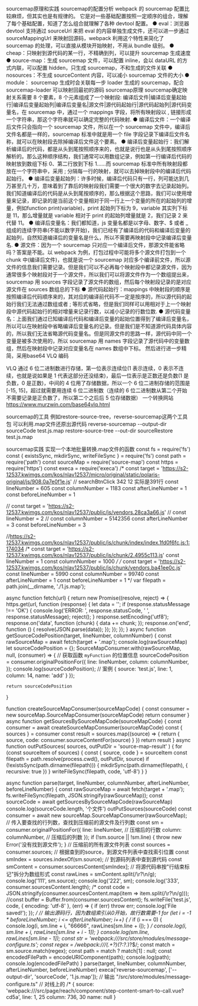 sourcemap原理和实践
sourcemap的配置分析
webpack 的 sourcemap 配置比较麻烦，但其实也是有规律的。
它是对一些基础配置按照一定顺序的组合，理解了每个基础配置，知道了怎么组合就理解了各种 devtool 配置。
● eval：浏览器 devtool 支持通过 sourceUrl 来把 eval 的内容单独生成文件，还可以进一步通过 sourceMappingUrl 来映射回源码，webpack 利用这个特性来简化了 sourcemap 的处理，可以直接从模块开始映射，不用从 bundle 级别。
● cheap：只映射到源代码的某一行，不精确到列，可以提升 sourcemap 生成速度
● source-map：生成 sourcemap 文件，可以配置 inline，会以 dataURL 的方式内联，可以配置 hidden，只生成 sourcemap，不和生成的文件关联
● nosources：不生成 sourceContent 内容，可以减小 sourcemap 文件的大小
● module： sourcemap 生成时会关联每一步 loader 生成的 sourcemap，配合 sourcemap-loader 可以映射回最初的源码
sourcemap原理
sourcemap确定映射关系需要 8 个要素，8 个元素组成了一个映射段: 编译后文件|编译后变量起始行|编译后变量起始列|编译后变量名|源文件|源代码起始行|源代码起始列|源代码变量名，在 sourcemap 中，通过一个 mappings 字段，将所有映射段以 , 链接形成一个字符串，那这个字符串就可以确定完整的代码映射.
● 编译后文件：一个编译后文件只会指向一个 sourcemap 文件，所以在一个 sourcemap 文件中，编译后文件名都是一样的，sourcemap 标准中就是用一个 file 字段记录下编译后文件名称，就可以在映射段去除掉编译后文件这个要素。
● 编译后变量起始行：我们解析编译后的代码，都是从头到尾按照顺序来的，也就是说行也是从头到尾按照顺序解析的。那么这种顺序结构，我们通常可以用数组记录，例如第一行编译后代码的映射放到数组下标 0、第二行放到下标 1……而 sourcemap 标准中所有映射段都放在一个字符串中，采用 ; 分隔每一行的映射，就可以去掉映射段中的编译后代码起始行。
● 编译后变量起始列：许多时候，编译后代码只有一行，列可能达到几万甚至几十万，意味着到了靠后的映射段我们需要一个很大的数字去记录起始列。我们知道编译后的代码是从头到尾按顺序的，那么根据这个思路，我们可以使用增量来记录，即记录的是当前这个变量相对于同一行上一个变量的所在的起始列的增量，例如function print(variable)，print 起始列下标为 9，variable 其实列下标是 11，那么增量就是 variable 相对于 print 的起始列增量就是 2，我们记录 2 来代替 11。
● 编译后变量名：我们都知道，js 变量名都是以字母、数字、$ 或者 _ 组成的连续字符串(不能以数字开始)，我们已经有了编译后的代码和编译后变量的起始列，自然知道编译后的变量名是什么，所以不需要再映射段中记录编译后变量名.
● 源文件：因为一个 sourcemap 只对应一个编译后文件，那源文件能省略吗？答案是不能。以 webpack 为例，打包过程中可能将多个源文件打包到一个 chunk 中(编译后文件)，也就是说一个 sourcemap 对应多个编译前文件，所以源文件的信息我们需要记录。但是我们可以不必再每个映射段中都记录源文件，因为通常很多个映射段对于一个源文件，所以我们可以将源文件作为一个数组提出来，sourcemap 用 sources 字段记录了源文件的数组，然后每个映射段记录的是对应源文件在 sources 数组总的下标
● 源代码起始行：mappings 中映射段的顺序是按照编译后代码顺序来的，其对应的编译前代码不一定是按序的，所以源代码的起始行我们无法通过数组或者 ; 等形式省略，但是我们同样可以用相对于上一个映射段中源代码起始行的相对增量来记录行数，以减小记录的行数位数.
● 源代码变量名：上面我们通过已知编译后代码和编译后变量的起始位置得到了编译后变量名，所以可以在映射段中省略编译后变量名的记录。但是我们是不知道源代码具体内容的，所以我们无法省略源代码变量名。但是同源文件的思路一样，源代码中同一个变量是被多次使用的，所以 sourcemap 用 names 字段记录了源代码中的变量数组，然后在映射段中记录对应变量名在 names 数组中下标。
然后进行进一步精简，采用base64 VLQ 编码
 
VLQ 通过 6 位二进制数进行存储，第一位表示连续位(1 表示连续，0 表示不连续，也就是说如果是 1 代表这部分还没结束)，最后一位表示是正数还是负数(1 是负数，0 是正数)，中间的 4 位用了存储数据，所以一个 6 位二进制存储的范围是 [-15, 15]，超过就需要用连续 6 位二进制数（连续的 6 位二进制数从第二个开始不需要记录是正负数了，所以第二个之后后 5 位存储数据）
一个转换网站
https://www.murzwin.com/base64vlq.html

sourcemap的工具
例如restore-source-tree，reverse-sourcemap这两个工具包 可以利用.map文件还原出源代码
reverse-sourcemap --output-dir sourceCode test.js.map
restore-source-tree --out-dir sourceRestore test.js.map

sourcemap实践
实现一个本地批量转换.map文件的函数
const fs = require('fs')
const { existsSync, mkdirSync, writeFileSync } = require('fs')
const path = require('path')
const sourceMap = require('source-map')
const https = require('https')
const execa = require('execa')
/* const target = 'https://s2-12537.kwimgs.com/kos/nlav12537/micro/original/static/polaris-original/js/908.0a7e0f1e.js'  // searchBtnClick   342 12     实际是391行
const lineNumber = 605
const columnNumber = 1183
const afterLineNumber = 1
const beforeLineNumber = 1

// const target = 'https://s2-12537.kwimgs.com/kos/nlav12537/public/js/vendors.28ca3a66.js'
// const lineNumber = 2
// const columnNumber = 5142356
const afterLineNumber = 3
const beforeLineNumber = 3


//https://s2-12537.kwimgs.com/kos/nlav12537/public/js/chunk/index/index.1fd0f6fc.js:1:174034
/* const target = 'https://s2-12537.kwimgs.com/kos/nlav12537/public/js/chunk/2.4955c113.js'
const lineNumber = 1
const columnNumber = 1000 */
/* const target = 'https://s2-12537.kwimgs.com/kos/nlav12537/public/js/chunk/vendors.ba41ee0c.js'
const lineNumber = 5990
const columnNumber = 99740
const afterLineNumber = 1
const beforeLineNumber = 1 */
var filepath = path.join(__dirname, './1.js.map');


async function fetch(url) {
	return new Promise((resolve, reject) => {
		https.get(url, function (response) {
			let data = '';
			if (response.statusMessage !== 'OK') {
				console.log('ERROR: ', response.statusCode, ' ', response.statusMessage);
				reject();
			}
			response.setEncoding('utf8');
			response.on('data', function (chunk) {
				data += chunk;
			});
			response.on('end', function () {
				resolve(JSON.parse(data));
			});
		});
	});
}
async function getSourceCodePosition(target, lineNumber, columnNumber) {
	const rawSourceMap = await fetch(target + '.map');
	console.log(rawSourceMap)
	let sourceCodePosition = {};
	SourceMapConsumer.with(rawSourceMap, null, (consumer) => {
		// 获取函数 `myFunction` 的位置信息
		sourceCodePosition = consumer.originalPositionFor({
			line: lineNumber,
			column: columnNumber,
		});
		console.log(sourceCodePosition); // 案例  { source: 'test.js', line: 1, column: 14, name: 'add' }
	});

	return sourceCodePosition
}

function createSourceMapConsumer(sourceMapCode) {
	const consumer = new sourceMap.SourceMapConsumer(sourceMapCode)
	return consumer
}
async function getSourcesBySourceMapCode(sourceMapCode) {
	const consumer = await createSourceMapConsumer(sourceMapCode)
	const { sources } = consumer
	const result = sources.map((source) => {
		return {
			source,
			code: consumer.sourceContentFor(source)
		}
	})
	return result
}
async function outPutSources(
	sources,
	outPutDir = 'source-map-result'
) {
	for (const sourceItem of sources) {
		const { source, code } = sourceItem
		const filepath = path.resolve(process.cwd(), outPutDir, source)
		if (!existsSync(path.dirname(filepath))) {
			mkdirSync(path.dirname(filepath), { recursive: true })
		}
		writeFileSync(filepath, code, 'utf-8')
	}
}


async function parse(target, lineNumber, columnNumber, afterLineNumber, beforeLineNumber) {
	const rawSourceMap = await fetch(target + '.map');
	fs.writeFileSync(filepath, JSON.stringify(rawSourceMap));
	const sourceCode = await getSourcesBySourceMapCode(rawSourceMap)
	console.log(sourceCode.length, '个文件')
	outPutSources(sourceCode)
	const consumer = await new sourceMap.SourceMapConsumer(rawSourceMap);
	// 传入要查找的行列数，查找到压缩前的源文件及行列数
	const sm = consumer.originalPositionFor({
		line: lineNumber, // 压缩后的行数
		column: columnNumber, // 压缩后的列数
	});
	if (!sm.source || !sm.line) {
		throw new Error('没有找到源文件');
	}
	// 压缩前的所有源文件列表
	const sources = consumer.sources;
	// 根据查到的source，到源文件列表中查找索引位置
	const smIndex = sources.indexOf(sm.source);
	// 到源码列表中查到源代码
	const smContent = consumer.sourcesContent[smIndex];
	// 将源代码串按"行结束标记"拆分为数组形式
	const rawLines = smContent.split(/\r?\n/g);
	console.log('111', sm.source);
	console.log('222', sm);
	console.log('333', consumer.sourcesContent.length);
	/* 	const code = JSON.stringify(consumer.sourcesContent.map(item => item.split(/\r?\n/g)));
		//const buffer = Buffer.from(consumer.sourcesContent);
		fs.writeFile('test.js', code, { encoding: 'utf-8' }, (err) => {
			if (err) throw err;
			console.log('File saved!');
		}); */
	// 输出源码行，因为数组索引从0开始，故行数需要-1
	for (let i = -1 * beforeLineNumber; i <= afterLineNumber; i++) {
		/* 		if (i === 0) {
					console.log(i, sm.line + i, "66666", rawLines[sm.line + i]);
				} */
		console.log(i, sm.line + i, rawLines[sm.line + i - 1]);
	}
	console.log(sm.line, rawLines[sm.line - 1]);
	const str = 'webpack:///src/store/modules/message-configure.ts';
	const regex = /webpack:\/\/\/(.+?)(?:\?.*)?$/;
	const match = sm.source.match(regex);
	const path = match ? match[1] : null;
	const encodedFilePath = encodeURIComponent(path);
	console.log(path);
	console.log(encodedFilePath)
}
parse(target, lineNumber, columnNumber, afterLineNumber, beforeLineNumber)
execa('reverse-sourcemap', ['--output-dir', 'sourceCode', '1.js.map']);
// 输出 "/src/store/modules/message-configure.ts"
// 对线上的
/*
{
	source: 'webpack:///src/page/reach/component/step-content-smart-to-call.vue?cd5a',
	line: 1,   25
	column: 736,  30
	name: null
}

